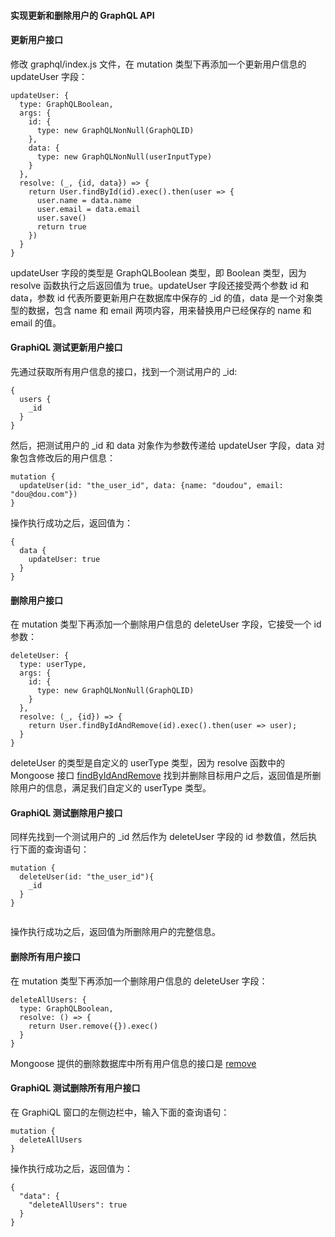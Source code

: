 #### 实现更新和删除用户的 GraphQL API

#### 更新用户接口

修改 graphql/index.js 文件，在 mutation 类型下再添加一个更新用户信息的 updateUser 字段：

```
updateUser: {
  type: GraphQLBoolean,
  args: {
    id: {
      type: new GraphQLNonNull(GraphQLID)
    },
    data: {
      type: new GraphQLNonNull(userInputType)
    }
  },
  resolve: (_, {id, data}) => {
    return User.findById(id).exec().then(user => {
      user.name = data.name
      user.email = data.email
      user.save()
      return true
    })
  }
}

```
updateUser 字段的类型是 GraphQLBoolean 类型，即 Boolean 类型，因为 resolve 函数执行之后返回值为 true。updateUser 字段还接受两个参数 id 和 data，参数 id 代表所要更新用户在数据库中保存的 _id 的值，data 是一个对象类型的数据，包含 name 和 email 两项内容，用来替换用户已经保存的 name 和 email 的值。

#### GraphiQL 测试更新用户接口

先通过获取所有用户信息的接口，找到一个测试用户的 _id:

```
{
  users {
    _id
  }
}

```
然后，把测试用户的 _id 和 data 对象作为参数传递给 updateUser 字段，data 对象包含修改后的用户信息：

```
mutation {
  updateUser(id: "the_user_id", data: {name: "doudou", email: "dou@dou.com"})
}

```
操作执行成功之后，返回值为：

```
{
  data {
    updateUser: true
  }
}

```
#### 删除用户接口

在 mutation 类型下再添加一个删除用户信息的 deleteUser 字段，它接受一个 id 参数：

```
deleteUser: {
  type: userType,
  args: {
    id: {
      type: new GraphQLNonNull(GraphQLID)
    }
  },
  resolve: (_, {id}) => {
    return User.findByIdAndRemove(id).exec().then(user => user);
  }
}

```
deleteUser 的类型是自定义的 userType 类型，因为 resolve 函数中的 Mongoose 接口 [findByIdAndRemove](http://www.haoqicat.com/graphql-baby/12-graphql-update-api) 找到并删除目标用户之后，返回值是所删除用户的信息，满足我们自定义的 userType 类型。

#### GraphiQL 测试删除用户接口

同样先找到一个测试用户的 _id 然后作为 deleteUser 字段的 id 参数值，然后执行下面的查询语句：

```
mutation {
  deleteUser(id: "the_user_id"){
    _id
  }
}


```
操作执行成功之后，返回值为所删除用户的完整信息。

#### 删除所有用户接口

在 mutation 类型下再添加一个删除用户信息的 deleteUser 字段：

```
deleteAllUsers: {
  type: GraphQLBoolean,
  resolve: () => {
    return User.remove({}).exec()
  }
}

```
Mongoose 提供的删除数据库中所有用户信息的接口是 [remove](http://www.haoqicat.com/graphql-baby/12-graphql-update-api)

#### GraphiQL 测试删除所有用户接口

在 GraphiQL 窗口的左侧边栏中，输入下面的查询语句：

```
mutation {
  deleteAllUsers
}

```
操作执行成功之后，返回值为：

```
{
  "data": {
    "deleteAllUsers": true
  }
}

```
